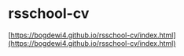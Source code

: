 # rsschool-cv

[https://bogdewi4.github.io/rsschool-cv/index.html](https://bogdewi4.github.io/rsschool-cv/index.html)
